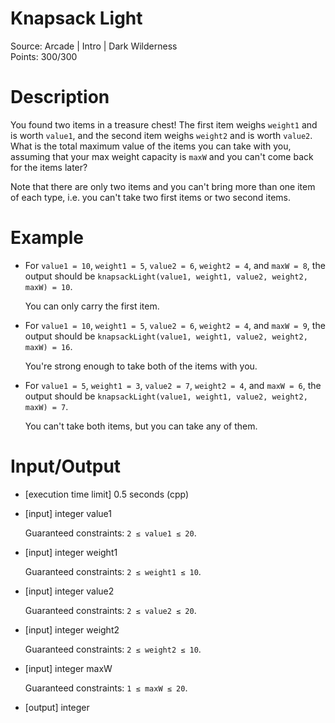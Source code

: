 # Knapsack Light
Source: Arcade | Intro | Dark Wilderness <br>
Points: 300/300

# Description

You found two items in a treasure chest! The first item weighs `weight1` and is worth `value1`, and the second item weighs `weight2` and is worth `value2`. What is the total maximum value of the items you can take with you, assuming that your max weight capacity is `maxW` and you can't come back for the items later?

Note that there are only two items and you can't bring more than one item of each type, i.e. you can't take two first items or two second items.

# Example

* For `value1 = 10`, `weight1 = 5`, `value2 = 6`, `weight2 = 4`, and `maxW = 8`, the output should be
  `knapsackLight(value1, weight1, value2, weight2, maxW) = 10`.

  You can only carry the first item.

* For `value1 = 10`, `weight1 = 5`, `value2 = 6`, `weight2 = 4`, and `maxW = 9`, the output should be
  `knapsackLight(value1, weight1, value2, weight2, maxW) = 16`.

  You're strong enough to take both of the items with you.

* For `value1 = 5`, `weight1 = 3`, `value2 = 7`, `weight2 = 4`, and `maxW = 6`, the output should be
  `knapsackLight(value1, weight1, value2, weight2, maxW) = 7`.

  You can't take both items, but you can take any of them.

# Input/Output

* [execution time limit] 0.5 seconds (cpp)

* [input] integer value1

  Guaranteed constraints:
  `2 ≤ value1 ≤ 20`.

* [input] integer weight1

  Guaranteed constraints:
  `2 ≤ weight1 ≤ 10`.

* [input] integer value2

  Guaranteed constraints:
  `2 ≤ value2 ≤ 20`.

* [input] integer weight2

  Guaranteed constraints:
  `2 ≤ weight2 ≤ 10`.

* [input] integer maxW

  Guaranteed constraints:
  `1 ≤ maxW ≤ 20`.

* [output] integer
